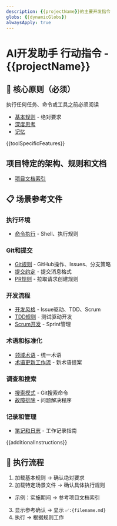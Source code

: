 ```yaml
---
description: {{projectName}}的主要开发指令
globs: {{dynamicGlobs}}
alwaysApply: true
---
```


# AI开发助手 行动指令 - {{projectName}}

## 🚨 核心原则（必须）

执行任何任务、命令或工具之前必须阅读

- [基本规则](./instructions/base.md) - 绝对要求
- [深度思考](./instructions/deep-think.md)
- [记忆](./instructions/memory.md)

{{toolSpecificFeatures}}

## 项目特定的架构、规则和文档

- [项目文档索引](./docs/README.md)

## 📋 场景参考文件

### 执行环境

- [命令执行](./instructions/command.md) - Shell、执行规则

### Git和提交

- [Git规则](./instructions/git.md) - GitHub操作、Issues、分支策略
- [提交约定](./instructions/commit-rules.md) - 提交消息格式
- [PR规则](./instructions/pr-rules.md) - 拉取请求创建规则

### 开发流程

- [开发风格](./instructions/develop.md) - Issue驱动、TDD、Scrum
- [TDD规则](./instructions/KentBeck-tdd-rules.md) - 测试驱动开发
- [Scrum开发](./instructions/scrum.md) - Sprint管理

### 术语和标准化

- [领域术语](./instructions/domain-terms.md) - 统一术语
- [术语更新工作流](./instructions/domain-term-workflow.md) - 新术语提案

### 调查和搜索

- [搜索模式](./instructions/search-patterns.md) - Git搜索命令
- [故障排除](./instructions/troubleshooting.md) - 问题解决程序

### 记录和管理

- [笔记和日志](./instructions/note.md) - 工作记录指南

{{additionalInstructions}}

## 🔄 执行流程

1. 加载基本规则 → 确认绝对要求
2. 加载特定场景文件 → 确认具体执行规则

- 示例：实施期间 → 参考项目文档索引

3. 显示参考确认 → 显示 `✅️:{filename.md}`
4. 执行 → 根据规则工作
